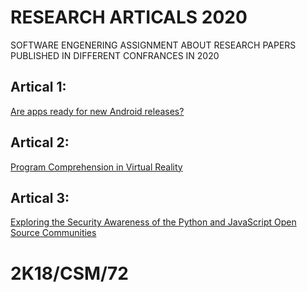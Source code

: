 # RESEARCH ARTICALS 2020
SOFTWARE ENGENERING ASSIGNMENT ABOUT RESEARCH PAPERS PUBLISHED IN DIFFERENT CONFRANCES IN 2020
## Artical 1:
 [Are apps ready for new Android releases?](https://github.com/saleem3864/MSR-CONF-RESEARCH-ARTICALS-2020-/tree/master/ARTICLE_1)
## Artical 2:
[Program Comprehension in Virtual Reality](https://github.com/saleem3864/MSR-CONF-RESEARCH-ARTICALS-2020-/tree/master/ARTICLE_2)
## Artical 3:
[Exploring the Security Awareness of the Python and JavaScript Open Source Communities](https://github.com/saleem3864/MSR-CONF-RESEARCH-ARTICALS-2020-/tree/master/ARTICLE_3)
# 2K18/CSM/72

